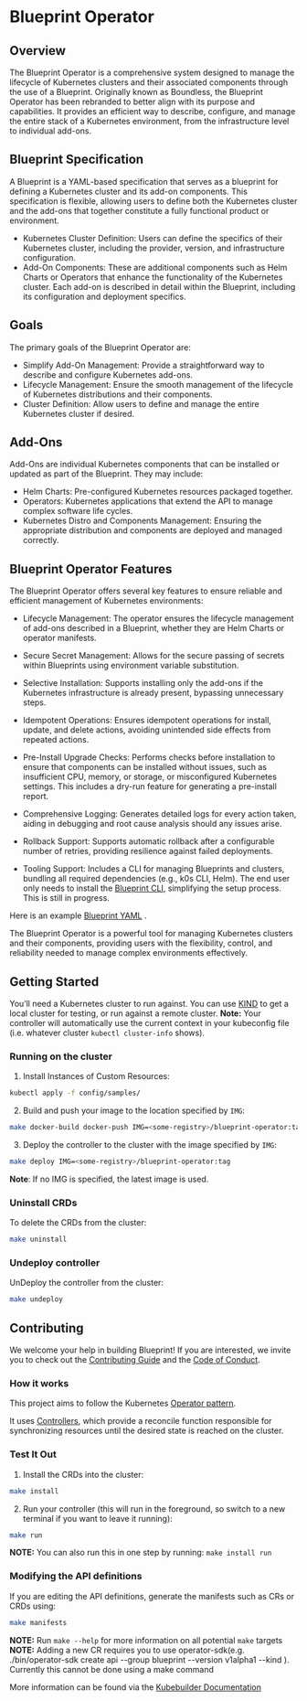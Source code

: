 # Blueprint Operator 
## Overview
The Blueprint Operator is a comprehensive system designed to manage the lifecycle of Kubernetes clusters and their associated components through the use of a Blueprint. Originally known as Boundless, the Blueprint Operator has been rebranded to better align with its purpose and capabilities. It provides an efficient way to describe, configure, and manage the entire stack of a Kubernetes environment, from the infrastructure level to individual add-ons.

## Blueprint Specification
A Blueprint is a YAML-based specification that serves as a blueprint for defining a Kubernetes cluster and its add-on components. This specification is flexible, allowing users to define both the Kubernetes cluster and the add-ons that together constitute a fully functional product or environment.

- Kubernetes Cluster Definition: Users can define the specifics of their Kubernetes cluster, including the provider, version, and infrastructure configuration.
- Add-On Components: These are additional components such as Helm Charts or Operators that enhance the functionality of the Kubernetes cluster. Each add-on is described in detail within the Blueprint, including its configuration and deployment specifics.
## Goals
The primary goals of the Blueprint Operator are:

- Simplify Add-On Management: Provide a straightforward way to describe and configure Kubernetes add-ons.
- Lifecycle Management: Ensure the smooth management of the lifecycle of Kubernetes distributions and their components.
- Cluster Definition: Allow users to define and manage the entire Kubernetes cluster if desired.
## Add-Ons
Add-Ons are individual Kubernetes components that can be installed or updated as part of the Blueprint. They may include:

- Helm Charts: Pre-configured Kubernetes resources packaged together.
- Operators: Kubernetes applications that extend the API to manage complex software life cycles.
- Kubernetes Distro and Components Management: Ensuring the appropriate distribution and components are deployed and managed correctly.

## Blueprint Operator Features
The Blueprint Operator offers several key features to ensure reliable and efficient management of Kubernetes environments:

- Lifecycle Management: The operator ensures the lifecycle management of add-ons described in a Blueprint, whether they are Helm Charts or operator manifests.

- Secure Secret Management: Allows for the secure passing of secrets within Blueprints using environment variable substitution.

- Selective Installation: Supports installing only the add-ons if the Kubernetes infrastructure is already present, bypassing unnecessary steps.

- Idempotent Operations: Ensures idempotent operations for install, update, and delete actions, avoiding unintended side effects from repeated actions.

- Pre-Install Upgrade Checks: Performs checks before installation to ensure that components can be installed without issues, such as insufficient CPU, memory, or storage, or misconfigured Kubernetes settings. This includes a dry-run feature for generating a pre-install report.

- Comprehensive Logging: Generates detailed logs for every action taken, aiding in debugging and root cause analysis should any issues arise.

- Rollback Support: Supports automatic rollback after a configurable number of retries, providing resilience against failed deployments.

- Tooling Support: Includes a CLI for managing Blueprints and clusters, bundling all required dependencies (e.g., k0s CLI, Helm). The end user only needs to install the [Blueprint CLI](https://github.com/MirantisContainers/blueprint-cli), simplifying the setup process.  This is still in progress.

Here is an example [Blueprint YAML](https://mirantiscontainers.github.io/blueprint/docs/blueprint-reference/) .


The Blueprint Operator is a powerful tool for managing Kubernetes clusters and their components, providing users with the flexibility, control, and reliability needed to manage complex environments effectively.

## Getting Started
You’ll need a Kubernetes cluster to run against. You can use [KIND](https://sigs.k8s.io/kind) to get a local cluster for testing, or run against a remote cluster.
**Note:** Your controller will automatically use the current context in your kubeconfig file (i.e. whatever cluster `kubectl cluster-info` shows).

### Running on the cluster
1. Install Instances of Custom Resources:

```sh
kubectl apply -f config/samples/
```

2. Build and push your image to the location specified by `IMG`:

```sh
make docker-build docker-push IMG=<some-registry>/blueprint-operator:tag
```

3. Deploy the controller to the cluster with the image specified by `IMG`:

```sh
make deploy IMG=<some-registry>/blueprint-operator:tag
```

**Note**: If no IMG is specified, the latest image is used.

### Uninstall CRDs
To delete the CRDs from the cluster:

```sh
make uninstall
```

### Undeploy controller
UnDeploy the controller from the cluster:

```sh
make undeploy
```

## Contributing
We welcome your help in building Blueprint! If you are interested, we invite you to check out the [Contributing Guide](./CONTRIBUTING.md) and the [Code of Conduct](./CODE-OF-CONDUCT.md).

### How it works
This project aims to follow the Kubernetes [Operator pattern](https://kubernetes.io/docs/concepts/extend-kubernetes/operator/).

It uses [Controllers](https://kubernetes.io/docs/concepts/architecture/controller/),
which provide a reconcile function responsible for synchronizing resources until the desired state is reached on the cluster.

### Test It Out
1. Install the CRDs into the cluster:

```sh
make install
```

2. Run your controller (this will run in the foreground, so switch to a new terminal if you want to leave it running):

```sh
make run
```

**NOTE:** You can also run this in one step by running: `make install run`

### Modifying the API definitions
If you are editing the API definitions, generate the manifests such as CRs or CRDs using:

```sh
make manifests
```

**NOTE:** Run `make --help` for more information on all potential `make` targets
**NOTE:** Adding a new CR requires you to use operator-sdk(e.g. ./bin/operator-sdk create api --group blueprint --version v1alpha1 --kind <CR kind>). Currently this cannot be done using a make command 

More information can be found via the [Kubebuilder Documentation](https://book.kubebuilder.io/introduction.html)
